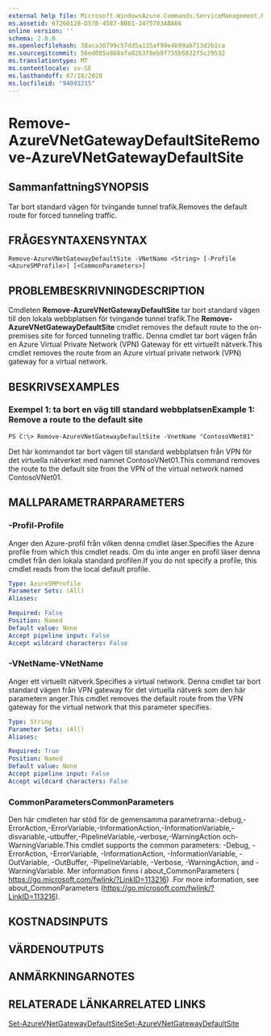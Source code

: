 ```yaml
---
external help file: Microsoft.WindowsAzure.Commands.ServiceManagement.Network.dll-Help.xml
ms.assetid: 67260128-D57B-4587-BB61-2475703ABA66
online version: ''
schema: 2.0.0
ms.openlocfilehash: 38aca36799c57dd5a135af99e4b99ab713d2b1ca
ms.sourcegitcommit: 56ed085a868afa8263f8eb0f755b5822f5c29532
ms.translationtype: MT
ms.contentlocale: sv-SE
ms.lasthandoff: 07/18/2020
ms.locfileid: "94093215"
---
```

# <span data-ttu-id="45576-101">Remove-AzureVNetGatewayDefaultSite</span><span class="sxs-lookup"><span data-stu-id="45576-101">Remove-AzureVNetGatewayDefaultSite</span></span>

## <span data-ttu-id="45576-102">Sammanfattning</span><span class="sxs-lookup"><span data-stu-id="45576-102">SYNOPSIS</span></span>
<span data-ttu-id="45576-103">Tar bort standard vägen för tvingande tunnel trafik.</span><span class="sxs-lookup"><span data-stu-id="45576-103">Removes the default route for forced tunneling traffic.</span></span>

## <span data-ttu-id="45576-104">FRÅGESYNTAXEN</span><span class="sxs-lookup"><span data-stu-id="45576-104">SYNTAX</span></span>

```
Remove-AzureVNetGatewayDefaultSite -VNetName <String> [-Profile <AzureSMProfile>] [<CommonParameters>]
```

## <span data-ttu-id="45576-105">PROBLEMBESKRIVNING</span><span class="sxs-lookup"><span data-stu-id="45576-105">DESCRIPTION</span></span>
<span data-ttu-id="45576-106">Cmdleten **Remove-AzureVNetGatewayDefaultSite** tar bort standard vägen till den lokala webbplatsen för tvingande tunnel trafik.</span><span class="sxs-lookup"><span data-stu-id="45576-106">The **Remove-AzureVNetGatewayDefaultSite** cmdlet removes the default route to the on-premises site for forced tunneling traffic.</span></span>
<span data-ttu-id="45576-107">Denna cmdlet tar bort vägen från en Azure Virtual Private Network (VPN) Gateway för ett virtuellt nätverk.</span><span class="sxs-lookup"><span data-stu-id="45576-107">This cmdlet removes the route from an Azure virtual private network (VPN) gateway for a virtual network.</span></span>

## <span data-ttu-id="45576-108">BESKRIVS</span><span class="sxs-lookup"><span data-stu-id="45576-108">EXAMPLES</span></span>

### <span data-ttu-id="45576-109">Exempel 1: ta bort en väg till standard webbplatsen</span><span class="sxs-lookup"><span data-stu-id="45576-109">Example 1: Remove a route to the default site</span></span>
```
PS C:\> Remove-AzureVNetGatewayDefaultSite -VnetName "ContosoVNet01"
```

<span data-ttu-id="45576-110">Det här kommandot tar bort vägen till standard webbplatsen från VPN för det virtuella nätverket med namnet ContosoVNet01.</span><span class="sxs-lookup"><span data-stu-id="45576-110">This command removes the route to the default site from the VPN of the virtual network named ContosoVNet01.</span></span>

## <span data-ttu-id="45576-111">MALLPARAMETRAR</span><span class="sxs-lookup"><span data-stu-id="45576-111">PARAMETERS</span></span>

### <span data-ttu-id="45576-112">-Profil</span><span class="sxs-lookup"><span data-stu-id="45576-112">-Profile</span></span>
<span data-ttu-id="45576-113">Anger den Azure-profil från vilken denna cmdlet läser.</span><span class="sxs-lookup"><span data-stu-id="45576-113">Specifies the Azure profile from which this cmdlet reads.</span></span>
<span data-ttu-id="45576-114">Om du inte anger en profil läser denna cmdlet från den lokala standard profilen.</span><span class="sxs-lookup"><span data-stu-id="45576-114">If you do not specify a profile, this cmdlet reads from the local default profile.</span></span>

```yaml
Type: AzureSMProfile
Parameter Sets: (All)
Aliases: 

Required: False
Position: Named
Default value: None
Accept pipeline input: False
Accept wildcard characters: False
```

### <span data-ttu-id="45576-115">-VNetName</span><span class="sxs-lookup"><span data-stu-id="45576-115">-VNetName</span></span>
<span data-ttu-id="45576-116">Anger ett virtuellt nätverk.</span><span class="sxs-lookup"><span data-stu-id="45576-116">Specifies a virtual network.</span></span>
<span data-ttu-id="45576-117">Denna cmdlet tar bort standard vägen från VPN gateway för det virtuella nätverk som den här parametern anger.</span><span class="sxs-lookup"><span data-stu-id="45576-117">This cmdlet removes the default route from the VPN gateway for the virtual network that this parameter specifies.</span></span>

```yaml
Type: String
Parameter Sets: (All)
Aliases: 

Required: True
Position: Named
Default value: None
Accept pipeline input: False
Accept wildcard characters: False
```

### <span data-ttu-id="45576-118">CommonParameters</span><span class="sxs-lookup"><span data-stu-id="45576-118">CommonParameters</span></span>
<span data-ttu-id="45576-119">Den här cmdleten har stöd för de gemensamma parametrarna:-debug,-ErrorAction,-ErrorVariable,-InformationAction,-InformationVariable,-disvariable,-utbuffer,-PipelineVariable,-verbose,-WarningAction och-WarningVariable.</span><span class="sxs-lookup"><span data-stu-id="45576-119">This cmdlet supports the common parameters: -Debug, -ErrorAction, -ErrorVariable, -InformationAction, -InformationVariable, -OutVariable, -OutBuffer, -PipelineVariable, -Verbose, -WarningAction, and -WarningVariable.</span></span> <span data-ttu-id="45576-120">Mer information finns i about_CommonParameters ( https://go.microsoft.com/fwlink/?LinkID=113216) .</span><span class="sxs-lookup"><span data-stu-id="45576-120">For more information, see about_CommonParameters (https://go.microsoft.com/fwlink/?LinkID=113216).</span></span>

## <span data-ttu-id="45576-121">KOSTNADS</span><span class="sxs-lookup"><span data-stu-id="45576-121">INPUTS</span></span>

## <span data-ttu-id="45576-122">VÄRDEN</span><span class="sxs-lookup"><span data-stu-id="45576-122">OUTPUTS</span></span>

## <span data-ttu-id="45576-123">ANMÄRKNINGAR</span><span class="sxs-lookup"><span data-stu-id="45576-123">NOTES</span></span>

## <span data-ttu-id="45576-124">RELATERADE LÄNKAR</span><span class="sxs-lookup"><span data-stu-id="45576-124">RELATED LINKS</span></span>

[<span data-ttu-id="45576-125">Set-AzureVNetGatewayDefaultSite</span><span class="sxs-lookup"><span data-stu-id="45576-125">Set-AzureVNetGatewayDefaultSite</span></span>](./Set-AzureVNetGatewayDefaultSite.md)
